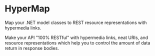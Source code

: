HyperMap
========

Map your .NET model classes to REST resource representations with hypermedia links.

Make your API "100% RESTful" with hypermedia links, neat URIs, and resource representations which help you to control the amount of data return in response bodies.
